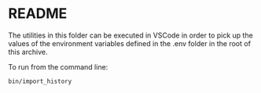 # README

The utilities in this folder can be executed in VSCode in order to pick up
the values of the environment variables defined in the .env folder in the
root of this archive.

To run from the command line:

```
bin/import_history
```